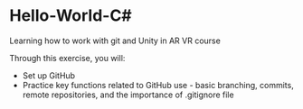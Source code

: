 # Hello-World-C#
Learning how to work with git and Unity in AR VR course

Through this exercise, you will:
- Set up GitHub
- Practice key functions related to GitHub use - basic branching, commits, remote repositories, and the importance of .gitignore file

